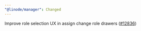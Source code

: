 ```yaml
---
"@linode/manager": Changed
---
```


Improve role selection UX in assign change role drawers ([#12836](https://github.com/linode/manager/pull/12836))
